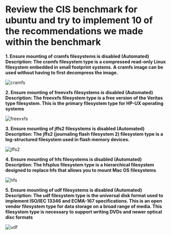<h1> Review the CIS benchmark for ubuntu and try to implement 10 of the recommendations we made within the benchmark </h1>

<b> 1.  Ensure mounting of cramfs filesystems is disabled (Automated) </b>
<br>
<b>  Description: The cramfs filesystem type is a compressed read-only Linux filesystem embedded in small
footprint systems. A cramfs image can be used without having to first decompress the
image.</b>

![cramfs](https://user-images.githubusercontent.com/32138488/194711753-20a9e62b-9e04-4b83-ab2e-0faa9db0ca6d.PNG)

<b> 2. Ensure mounting of freevxfs filesystems is disabled (Automated) </b>
<br>
<b>  Description: The freevxfs filesystem type is a free version of the Veritas type filesystem. This is the
primary filesystem type for HP-UX operating systems </b>

![freevxfs](https://user-images.githubusercontent.com/32138488/194712621-6559fc7d-e5e5-4d2c-a08a-c612ff2ad73c.PNG)

<b> 3. Ensure mounting of jffs2 filesystems is disabled (Automated) </b>
<br>
<b> Description: The jffs2 (journaling flash filesystem 2) filesystem type is a log-structured filesystem used
in flash memory devices. </b>

![jffs2](https://user-images.githubusercontent.com/32138488/194713018-277cbd17-f8a0-423d-8da6-6a327957dd2b.PNG)

<b> 4.  Ensure mounting of hfs filesystems is disabled (Automated)   </b>
<br>
<b>  Description: The hfsplus filesystem type is a hierarchical filesystem designed to replace hfs that allows
you to mount Mac OS filesystems </b>

![hfs](https://user-images.githubusercontent.com/32138488/194714584-89938a41-6920-487a-8790-6dd329513506.PNG)

<b> 5.  Ensure mounting of udf filesystems is disabled (Automated)    </b>
<br>
<b>  Description: The udf filesystem type is the universal disk format used to implement ISO/IEC 13346 and
ECMA-167 specifications. This is an open vendor filesystem type for data storage on a
broad range of media. This filesystem type is necessary to support writing DVDs and newer
optical disc formats </b>

![udf](https://user-images.githubusercontent.com/32138488/194714742-cc328265-26ba-4600-bc56-6043a0f1635d.PNG)







